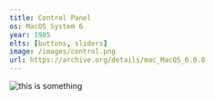 ```yaml
---
title: Control Panel
os: MacOS System 6
year: 1985
elts: [buttons, sliders]
image: /images/control.png
url: https://archive.org/details/mac_MacOS_6.0.8
---
```


![this is something](/images/control.png "A control panel")
